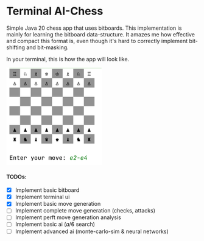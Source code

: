 # Terminal AI-Chess

Simple Java 20 chess app that uses bitboards. This implementation is mainly for learning the bitboard data-structure. It amazes me how effective and compact this format is, even though it's hard to correctly implement bit-shifting and bit-masking.

In your terminal, this is how the app will look like.

<img height="256" src="board.png" width="250"/>

#### TODOs:
- [x] Implement basic bitboard
- [x] Implement terminal ui
- [x] Implement basic move generation
- [ ] Implement complete move generation (checks, attacks)
- [ ] Implement perft move generation analysis
- [ ] Implement basic ai (𝛼/ϐ search)
- [ ] Implement advanced ai (monte-carlo-sim & neural networks)